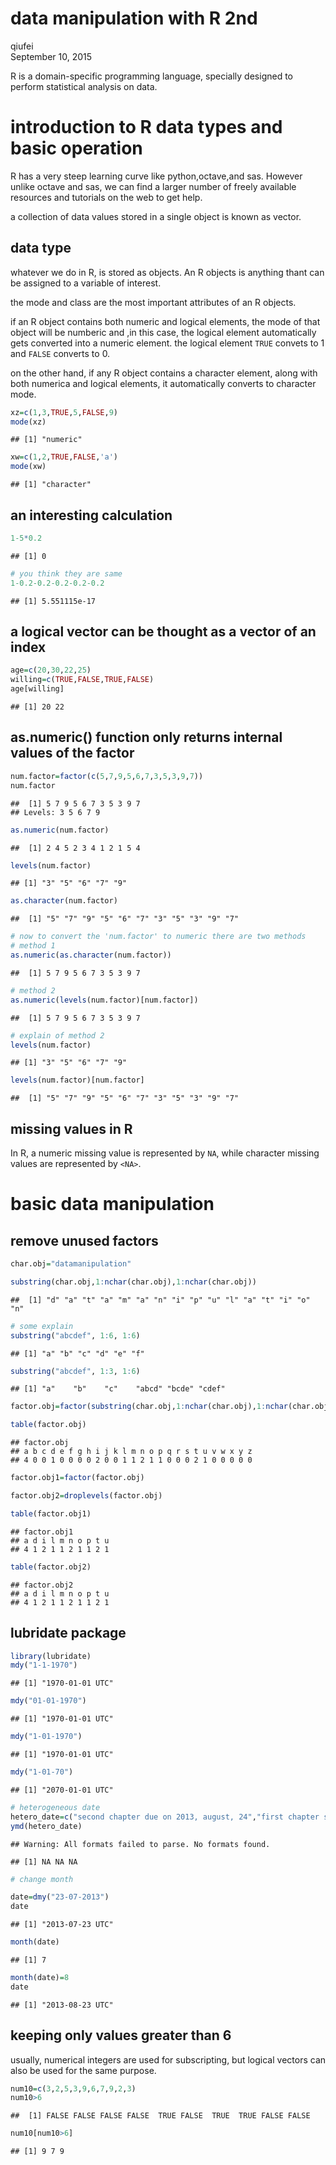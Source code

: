 # data manipulation with R 2nd
qiufei  
September 10, 2015  

R is a domain-specific programming language, specially designed to perform statistical analysis on data.



# introduction to R data types and basic operation

R has a very steep learning curve like python,octave,and sas. However unlike octave and sas, we can find a larger number of freely available resources and tutorials on the web to get help.

a collection of data values stored in a single object is known as vector.

## data type

whatever we do in R, is stored as objects. An R objects is anything thant can be assigned to a variable of interest.

the mode and class are the most important attributes of an R objects.

if an R object contains both numeric and logical elements, the mode of that object will be numberic and ,in this case, the logical element automatically gets converted into a numeric element. the logical element `TRUE` convets to 1 and `FALSE` converts to 0.

on the other hand, if any R object contains a character element, along with both numerica and logical elements, it automatically converts to character mode.


```r
xz=c(1,3,TRUE,5,FALSE,9)
mode(xz)
```

```
## [1] "numeric"
```

```r
xw=c(1,2,TRUE,FALSE,'a')
mode(xw)
```

```
## [1] "character"
```

## an interesting calculation


```r
1-5*0.2
```

```
## [1] 0
```

```r
# you think they are same
1-0.2-0.2-0.2-0.2-0.2
```

```
## [1] 5.551115e-17
```

## a logical vector can be thought as a vector of an index


```r
age=c(20,30,22,25)
willing=c(TRUE,FALSE,TRUE,FALSE)
age[willing]
```

```
## [1] 20 22
```

## as.numeric() function only returns internal values of the factor


```r
num.factor=factor(c(5,7,9,5,6,7,3,5,3,9,7))
num.factor
```

```
##  [1] 5 7 9 5 6 7 3 5 3 9 7
## Levels: 3 5 6 7 9
```

```r
as.numeric(num.factor)
```

```
##  [1] 2 4 5 2 3 4 1 2 1 5 4
```

```r
levels(num.factor)
```

```
## [1] "3" "5" "6" "7" "9"
```

```r
as.character(num.factor)
```

```
##  [1] "5" "7" "9" "5" "6" "7" "3" "5" "3" "9" "7"
```

```r
# now to convert the 'num.factor' to numeric there are two methods
# method 1
as.numeric(as.character(num.factor))
```

```
##  [1] 5 7 9 5 6 7 3 5 3 9 7
```

```r
# method 2
as.numeric(levels(num.factor)[num.factor])
```

```
##  [1] 5 7 9 5 6 7 3 5 3 9 7
```

```r
# explain of method 2
levels(num.factor)
```

```
## [1] "3" "5" "6" "7" "9"
```

```r
levels(num.factor)[num.factor]
```

```
##  [1] "5" "7" "9" "5" "6" "7" "3" "5" "3" "9" "7"
```
## missing values in R

In R, a numeric missing value is represented by `NA`, while character missing values are represented by `<NA>`. 

# basic data manipulation

## remove unused factors


```r
char.obj="datamanipulation"

substring(char.obj,1:nchar(char.obj),1:nchar(char.obj))
```

```
##  [1] "d" "a" "t" "a" "m" "a" "n" "i" "p" "u" "l" "a" "t" "i" "o" "n"
```

```r
# some explain
substring("abcdef", 1:6, 1:6)
```

```
## [1] "a" "b" "c" "d" "e" "f"
```

```r
substring("abcdef", 1:3, 1:6)
```

```
## [1] "a"    "b"    "c"    "abcd" "bcde" "cdef"
```

```r
factor.obj=factor(substring(char.obj,1:nchar(char.obj),1:nchar(char.obj)),levels=letters)

table(factor.obj)
```

```
## factor.obj
## a b c d e f g h i j k l m n o p q r s t u v w x y z 
## 4 0 0 1 0 0 0 0 2 0 0 1 1 2 1 1 0 0 0 2 1 0 0 0 0 0
```

```r
factor.obj1=factor(factor.obj)

factor.obj2=droplevels(factor.obj)

table(factor.obj1)
```

```
## factor.obj1
## a d i l m n o p t u 
## 4 1 2 1 1 2 1 1 2 1
```

```r
table(factor.obj2)
```

```
## factor.obj2
## a d i l m n o p t u 
## 4 1 2 1 1 2 1 1 2 1
```

## lubridate package


```r
library(lubridate)
mdy("1-1-1970")
```

```
## [1] "1970-01-01 UTC"
```

```r
mdy("01-01-1970")
```

```
## [1] "1970-01-01 UTC"
```

```r
mdy("1-01-1970")
```

```
## [1] "1970-01-01 UTC"
```

```r
mdy("1-01-70")
```

```
## [1] "2070-01-01 UTC"
```

```r
# heterogeneous date
hetero_date=c("second chapter due on 2013, august, 24","first chapter submitted on 2013  aug  18","2013 aug 23")
ymd(hetero_date)
```

```
## Warning: All formats failed to parse. No formats found.
```

```
## [1] NA NA NA
```

```r
# change month

date=dmy("23-07-2013")
date
```

```
## [1] "2013-07-23 UTC"
```

```r
month(date)
```

```
## [1] 7
```

```r
month(date)=8
date
```

```
## [1] "2013-08-23 UTC"
```

## keeping only values greater than 6

usually, numerical integers are used for subscripting, but logical vectors can also be used for the same purpose.


```r
num10=c(3,2,5,3,9,6,7,9,2,3)
num10>6
```

```
##  [1] FALSE FALSE FALSE FALSE  TRUE FALSE  TRUE  TRUE FALSE FALSE
```

```r
num10[num10>6]
```

```
## [1] 9 7 9
```


